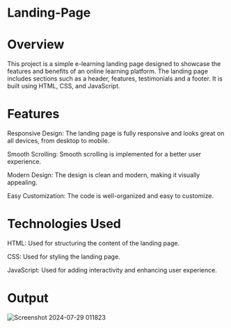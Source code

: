 # Landing-Page

# Overview
This project is a simple e-learning landing page designed to showcase the features and benefits of an online learning platform. The landing page includes sections such as a header, features, testimonials and a footer. It is built using HTML, CSS, and JavaScript.

# Features
Responsive Design: The landing page is fully responsive and looks great on all devices, from desktop to mobile.

Smooth Scrolling: Smooth scrolling is implemented for a better user experience.

Modern Design: The design is clean and modern, making it visually appealing.

Easy Customization: The code is well-organized and easy to customize.

# Technologies Used
HTML: Used for structuring the content of the landing page.

CSS: Used for styling the landing page.

JavaScript: Used for adding interactivity and enhancing user experience.

# Output
![Screenshot 2024-07-29 011823](https://github.com/user-attachments/assets/aef51943-7db2-4720-a93d-050b6e129911)
